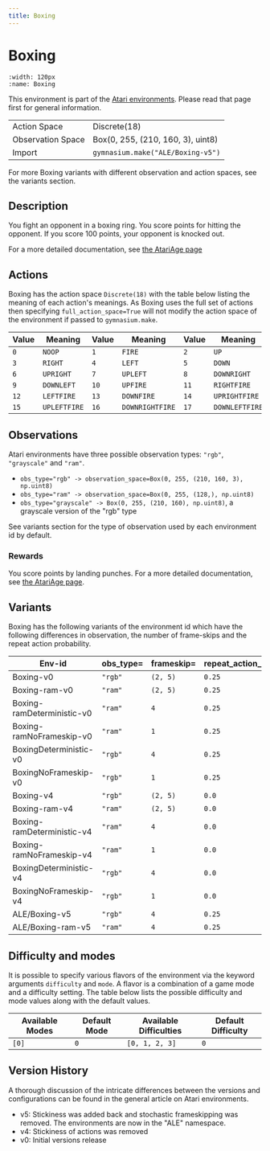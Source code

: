```yaml
---
title: Boxing
---
```


# Boxing

```{figure} ../../_static/videos/atari/boxing.gif
:width: 120px
:name: Boxing
```

This environment is part of the <a href='..'>Atari environments</a>. Please read that page first for general information.

|   |   |
|---|---|
| Action Space | Discrete(18) |
| Observation Space | Box(0, 255, (210, 160, 3), uint8) |
| Import | `gymnasium.make("ALE/Boxing-v5")` |

For more Boxing variants with different observation and action spaces, see the variants section.

## Description

You fight an opponent in a boxing ring. You score points for hitting the opponent. If you score 100 points, your opponent is knocked out.

For a more detailed documentation, see [the AtariAge page](https://atariage.com/manual_html_page.php?SoftwareID=882)

## Actions

Boxing has the action space `Discrete(18)` with the table below listing the meaning of each action's meanings.
As Boxing uses the full set of actions then specifying `full_action_space=True` will not modify the action space of the environment if passed to `gymnasium.make`.

| Value   | Meaning      | Value   | Meaning         | Value   | Meaning        |
|---------|--------------|---------|-----------------|---------|----------------|
| `0`     | `NOOP`       | `1`     | `FIRE`          | `2`     | `UP`           |
| `3`     | `RIGHT`      | `4`     | `LEFT`          | `5`     | `DOWN`         |
| `6`     | `UPRIGHT`    | `7`     | `UPLEFT`        | `8`     | `DOWNRIGHT`    |
| `9`     | `DOWNLEFT`   | `10`    | `UPFIRE`        | `11`    | `RIGHTFIRE`    |
| `12`    | `LEFTFIRE`   | `13`    | `DOWNFIRE`      | `14`    | `UPRIGHTFIRE`  |
| `15`    | `UPLEFTFIRE` | `16`    | `DOWNRIGHTFIRE` | `17`    | `DOWNLEFTFIRE` |

## Observations

Atari environments have three possible observation types: `"rgb"`, `"grayscale"` and `"ram"`.

- `obs_type="rgb" -> observation_space=Box(0, 255, (210, 160, 3), np.uint8)`
- `obs_type="ram" -> observation_space=Box(0, 255, (128,), np.uint8)`
- `obs_type="grayscale" -> Box(0, 255, (210, 160), np.uint8)`, a grayscale version of the "rgb" type

See variants section for the type of observation used by each environment id by default.

### Rewards

You score points by landing punches.
For a more detailed documentation, see [the AtariAge page](https://atariage.com/manual_html_page.php?SoftwareID=882).

## Variants

Boxing has the following variants of the environment id which have the following differences in observation,
the number of frame-skips and the repeat action probability.

| Env-id                     | obs_type=   | frameskip=   | repeat_action_probability=   |
|----------------------------|-------------|--------------|------------------------------|
| Boxing-v0                  | `"rgb"`     | `(2, 5)`     | `0.25`                       |
| Boxing-ram-v0              | `"ram"`     | `(2, 5)`     | `0.25`                       |
| Boxing-ramDeterministic-v0 | `"ram"`     | `4`          | `0.25`                       |
| Boxing-ramNoFrameskip-v0   | `"ram"`     | `1`          | `0.25`                       |
| BoxingDeterministic-v0     | `"rgb"`     | `4`          | `0.25`                       |
| BoxingNoFrameskip-v0       | `"rgb"`     | `1`          | `0.25`                       |
| Boxing-v4                  | `"rgb"`     | `(2, 5)`     | `0.0`                        |
| Boxing-ram-v4              | `"ram"`     | `(2, 5)`     | `0.0`                        |
| Boxing-ramDeterministic-v4 | `"ram"`     | `4`          | `0.0`                        |
| Boxing-ramNoFrameskip-v4   | `"ram"`     | `1`          | `0.0`                        |
| BoxingDeterministic-v4     | `"rgb"`     | `4`          | `0.0`                        |
| BoxingNoFrameskip-v4       | `"rgb"`     | `1`          | `0.0`                        |
| ALE/Boxing-v5              | `"rgb"`     | `4`          | `0.25`                       |
| ALE/Boxing-ram-v5          | `"ram"`     | `4`          | `0.25`                       |

## Difficulty and modes

It is possible to specify various flavors of the environment via the keyword arguments `difficulty` and `mode`.
A flavor is a combination of a game mode and a difficulty setting. The table below lists the possible difficulty and mode values
along with the default values.

| Available Modes   | Default Mode   | Available Difficulties   | Default Difficulty   |
|-------------------|----------------|--------------------------|----------------------|
| `[0]`             | `0`            | `[0, 1, 2, 3]`           | `0`                  |

## Version History

A thorough discussion of the intricate differences between the versions and configurations can be found in the general article on Atari environments.

* v5: Stickiness was added back and stochastic frameskipping was removed. The environments are now in the "ALE" namespace.
* v4: Stickiness of actions was removed
* v0: Initial versions release
